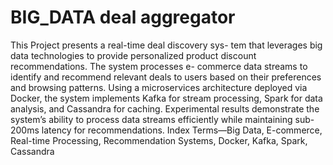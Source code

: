 # BIG_DATA deal aggregator 
This Project presents a real-time deal discovery sys-
tem that leverages big data technologies to provide personalized
product discount recommendations. The system processes e-
commerce data streams to identify and recommend relevant deals
to users based on their preferences and browsing patterns. Using
a microservices architecture deployed via Docker, the system
implements Kafka for stream processing, Spark for data analysis,
and Cassandra for caching. Experimental results demonstrate
the system’s ability to process data streams efficiently while
maintaining sub-200ms latency for recommendations.
Index Terms—Big Data, E-commerce, Real-time Processing,
Recommendation Systems, Docker, Kafka, Spark, Cassandra
